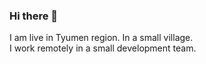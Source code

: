 ### Hi there 👋
I am live in Tyumen region. In a small village.  
I work remotely in a small development team.

